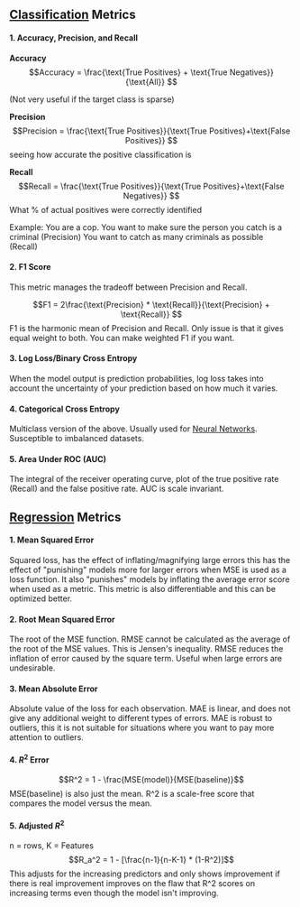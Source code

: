 

## [Classification](Classification.md) Metrics

#### 1. Accuracy, Precision, and Recall

**Accuracy**
$$Accuracy = \frac{\text{True Positives} + \text{True Negatives}}{\text{All}} $$

(Not very useful if the target class is sparse)

**Precision**
$$Precision = \frac{\text{True Positives}}{\text{True Positives}+\text{False Positives}} $$
seeing how accurate the positive classification is

**Recall**
$$Recall = \frac{\text{True Positives}}{\text{True Positives}+\text{False Negatives}} $$
What % of actual positives were correctly identified


Example: You are a cop.
You want to make sure the person you catch is a criminal (Precision)
You want to catch as many criminals as possible (Recall)


#### 2. F1 Score
This metric manages the tradeoff between Precision and Recall.

$$F1 = 2\frac{\text{Precision} * \text{Recall}}{\text{Precision} + \text{Recall}} $$
F1 is the harmonic mean of Precision and Recall. Only issue is that it gives equal weight to both. You can make weighted F1 if you want.


#### 3. Log Loss/Binary Cross Entropy

When the model output is prediction probabilities, log loss takes into account the uncertainty of your prediction based on how much it varies.


#### 4. Categorical Cross Entropy

Multiclass version of the above. Usually used for [Neural Networks](Deep%20Learning/Neural%20Networks.md). Susceptible to imbalanced datasets.


#### 5. Area Under ROC (AUC)

The integral of the receiver operating curve, plot of the true positive rate (Recall) and the false positive rate. AUC is scale invariant.



## [Regression](Regression.md) Metrics

#### 1. Mean Squared Error
Squared loss, has the effect of inflating/magnifying large errors this has the effect of "punishing" models more for larger errors when MSE is used as a loss function. It also "punishes" models by inflating the average error score when used as a metric. This metric is also differentiable and this can be optimized better.


#### 2. Root Mean Squared Error
The root of the MSE function. RMSE cannot be calculated as the average of the root of the MSE values. This is Jensen's inequality. RMSE reduces the inflation of error caused by the square term. Useful when large errors are undesirable.


#### 3. Mean Absolute Error
Absolute value of the loss for each observation. MAE is linear, and does not give any additional weight to different types of errors. MAE is robust to outliers, this it is not suitable for situations where you want to pay more attention to outliers.


#### 4. $R^2$ Error

$$R^2 = 1 - \frac{MSE(model)}{MSE(baseline)}$$
MSE(baseline) is also just the mean. R^2 is a scale-free score that compares the model versus the mean.


#### 5. Adjusted $R^2$
n = rows, K = Features
$$R_a^2 = 1 - [\frac{n-1}{n-K-1} * (1-R^2)]$$
This adjusts for the increasing predictors and only shows improvement if there is real improvement improves on the flaw that R^2 scores on increasing terms even though the model isn't improving.